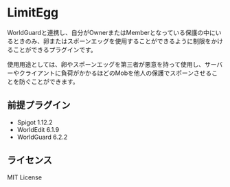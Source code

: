 # LimitEgg

WorldGuardと連携し、自分がOwnerまたはMemberとなっている保護の中にいるときのみ、卵またはスポーンエッグを使用することができるように制限をかけることができるプラグインです。

使用用途としては、卵やスポーンエッグを第三者が悪意を持って使用し、サーバーやクライアントに負荷がかかるほどのMobを他人の保護でスポーンさせることを防ぐことができます。

## 前提プラグイン

* Spigot 1.12.2
* WorldEdit 6.1.9
* WorldGuard 6.2.2

## ライセンス

MIT License